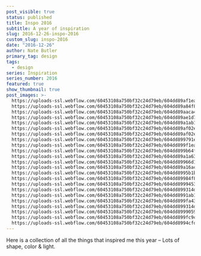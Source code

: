 ```yaml
---
post_visible: true
status: published
title: Inspo 2016
subtitle: A year of inspiration
slug: 2016-12-26-inspo-2016
custom_slug: inspo-2016
date: "2016-12-26"
author: Nate Butler
primary_tag: design
tags:
  - design
series: Inspiration
series_number: 2016
featured: true
show_thumbnail: true
post_images: >-
  https://uploads-ssl.webflow.com/60453108a750bf32c24d79eb/604dd89af1ea3032020fe3a4_00_BEAUTY_SELECTS_59_2560.jpg;
  https://uploads-ssl.webflow.com/60453108a750bf32c24d79eb/604dd89a84f8f8513d2fe48d_0ebe7ec8a7a26ca1810d3a7e2704a293.jpg;
  https://uploads-ssl.webflow.com/60453108a750bf32c24d79eb/604dd89aaca4e597b26e88cd_7a896230315359.561e2c634f6a4.jpg;
  https://uploads-ssl.webflow.com/60453108a750bf32c24d79eb/604dd89ae1d75337650cf918_9k%3D.jpg;
  https://uploads-ssl.webflow.com/60453108a750bf32c24d79eb/604dd89a1ab19cba362a8d5e_615b2830719123.562fd3d4ab1fd.jpg;
  https://uploads-ssl.webflow.com/60453108a750bf32c24d79eb/604dd89af02e1e5e2435c59d_a29e3829833457.5605a26e7d278.jpg;
  https://uploads-ssl.webflow.com/60453108a750bf32c24d79eb/604dd89af02e1eed7835c59c_colorlines.jpg;
  https://uploads-ssl.webflow.com/60453108a750bf32c24d79eb/604dd899791e7d2869c7bef0_tumblr_lyvl59nS6q1r0n5y3o1_500.jpg;
  https://uploads-ssl.webflow.com/60453108a750bf32c24d79eb/604dd899f1ea3019020fe3a3_tumblr_mk8nvgVUdh1qjlsi4o1_500.jpg;
  https://uploads-ssl.webflow.com/60453108a750bf32c24d79eb/604dd899b64f64f51d8d09e2_tumblr_n1xqodH4yr1qf69f8o1_500.jpg;
  https://uploads-ssl.webflow.com/60453108a750bf32c24d79eb/604dd89a1a63f0b9265348be_tumblr_nc52s2LLpZ1qzp4jto1_1280.jpg;
  https://uploads-ssl.webflow.com/60453108a750bf32c24d79eb/604dd89966d1ef2f3e032b66_tumblr_nfkck7dM141tg0vpvo1_1280.jpg;
  https://uploads-ssl.webflow.com/60453108a750bf32c24d79eb/604dd89a16ac69792ccbfa10_tumblr_nkybxsPU8e1qaz1ado1_r1_500.jpg;
  https://uploads-ssl.webflow.com/60453108a750bf32c24d79eb/604dd8995b1b3030dee65a7d_tumblr_nso057uTU91qaz1ado1_500.jpg;
  https://uploads-ssl.webflow.com/60453108a750bf32c24d79eb/604dd89984f8f88ea92fe48c_tumblr_nv3nk09spu1qkbpm3o1_500.jpg;
  https://uploads-ssl.webflow.com/60453108a750bf32c24d79eb/604dd89994532b1dbdaabcdc_tumblr_nw9fuwYqIh1t4spjzo1_500.jpg;
  https://uploads-ssl.webflow.com/60453108a750bf32c24d79eb/604dd899314d35c816e94baf_tumblr_nwptd9tQNw1tf8vylo1_1280.jpg;
  https://uploads-ssl.webflow.com/60453108a750bf32c24d79eb/604dd8991ab19c14292a8d5d_tumblr_nx7ox0AzQX1qkbpm3o1_500.jpg;
  https://uploads-ssl.webflow.com/60453108a750bf32c24d79eb/604dd899fa4363f60d1fdd4b_tumblr_nx310huyxj1ugu5w4o1_1280.jpg;
  https://uploads-ssl.webflow.com/60453108a750bf32c24d79eb/604dd899314d35e67de94bb0_tumblr_nx575uVqLk1sohduno1_500.jpg;
  https://uploads-ssl.webflow.com/60453108a750bf32c24d79eb/604dd8999059755173cc48cf_tumblr_nx868zMTIF1uhg8vvo1_500.jpg;
  https://uploads-ssl.webflow.com/60453108a750bf32c24d79eb/604dd899fc9c57465c20129e_tumblr_nxdnlzjK0h1u1y7zho1_500.jpg;
  https://uploads-ssl.webflow.com/60453108a750bf32c24d79eb/604dd8994cfde06bc63d6c9f_TWILIO_BEACON_08_1280.jpg
---
```


<p>Here is a collection of all the things that inspired me this year – Lots of shape, color &amp;&nbsp;light.</p>
